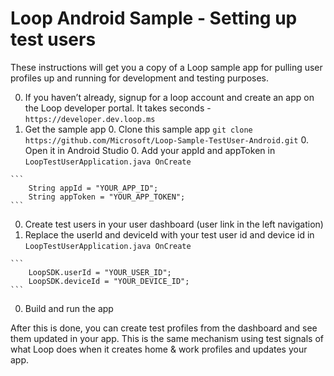 # Loop Android Sample - Setting up test users

These instructions will get you a copy of a Loop sample app for pulling user profiles up and running for development and testing purposes.

  0. If you haven’t already, signup for a loop account and create an app on the Loop developer portal. It takes seconds - `https://developer.dev.loop.ms`
  0. Get the sample app
    0. Clone this sample app `git clone https://github.com/Microsoft/Loop-Sample-TestUser-Android.git`
    0. Open it in Android Studio
    0. Add your appId and appToken in `LoopTestUserApplication.java OnCreate`

    ```
        String appId = "YOUR_APP_ID";
        String appToken = "YOUR_APP_TOKEN";
    ```
  0. Create test users in your user dashboard (user link in the left navigation)
  0. Replace the userId and deviceId with your test user id and device id in `LoopTestUserApplication.java OnCreate`

    ```
        LoopSDK.userId = "YOUR_USER_ID";
        LoopSDK.deviceId = "YOUR_DEVICE_ID";
    ```
  0. Build and run the app

After this is done, you can create test profiles from the dashboard and see them updated in your app. This is the same mechanism using test signals of what Loop does when it creates home & work profiles and updates your app.
